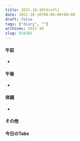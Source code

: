 ```yaml
---
title: 2021-10-10[draft]
date: 2021-10-10T00:00:00+09:00
draft: false
tags: ["diary", ""]
archives: 2021-10
slug: 918381
---
```

#### 午前
- 
#### 午後
- 
#### 体調
- 
#### その他
#### 今日のTabs